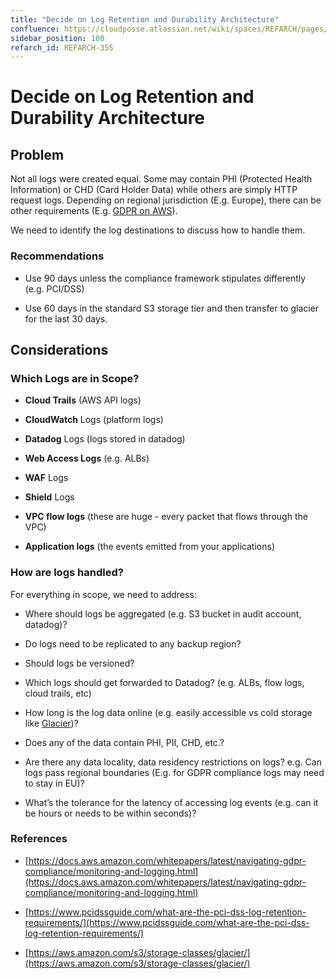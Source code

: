 ```yaml
---
title: "Decide on Log Retention and Durability Architecture"
confluence: https://cloudposse.atlassian.net/wiki/spaces/REFARCH/pages/1175978183/REFARCH-355+-+Decide+on+Log+Retention+and+Durability+Architecture
sidebar_position: 100
refarch_id: REFARCH-355
---
```


# Decide on Log Retention and Durability Architecture

## Problem
Not all logs were created equal. Some may contain PHI (Protected Health Information) or CHD (Card Holder Data) while others are simply HTTP request logs.  Depending on regional jurisdiction (E.g. Europe), there can be other requirements (E.g. [GDPR on AWS](https://docs.aws.amazon.com/whitepapers/latest/navigating-gdpr-compliance/monitoring-and-logging.html)).

We need to identify the log destinations to discuss how to handle them.

### Recommendations
- Use 90 days unless the compliance framework stipulates differently (e.g. PCI/DSS)

- Use 60 days in the standard S3 storage tier and then transfer to glacier for the last 30 days.

## Considerations

### Which Logs are in Scope?
- **Cloud Trails** (AWS API logs)

- **CloudWatch** Logs (platform logs)

- **Datadog** Logs (logs stored in datadog)

- **Web Access Logs** (e.g. ALBs)

- **WAF** Logs

- **Shield** Logs

- **VPC flow logs** (these are huge - every packet that flows through the VPC)

- **Application logs** (the events emitted from your applications)

### How are logs handled?
For everything in scope, we need to address:

- Where should logs be aggregated (e.g. S3 bucket in audit account, datadog)?

- Do logs need to be replicated to any backup region?

- Should logs be versioned?

- Which logs should get forwarded to Datadog? (e.g. ALBs, flow logs, cloud trails, etc)

- How long is the log data online (e.g. easily accessible vs cold storage like [Glacier](https://aws.amazon.com/s3/storage-classes/glacier/))?

- Does any of the data contain PHI, PII, CHD, etc.?

- Are there any data locality, data residency restrictions on logs? e.g. Can logs pass regional boundaries (E.g. for GDPR compliance logs may need to stay in EU)?

- What’s the tolerance for the latency of accessing log events (e.g. can it be hours or needs to be within seconds)?

### References
- [https://docs.aws.amazon.com/whitepapers/latest/navigating-gdpr-compliance/monitoring-and-logging.html](https://docs.aws.amazon.com/whitepapers/latest/navigating-gdpr-compliance/monitoring-and-logging.html)

- [https://www.pcidssguide.com/what-are-the-pci-dss-log-retention-requirements/](https://www.pcidssguide.com/what-are-the-pci-dss-log-retention-requirements/)

- [https://aws.amazon.com/s3/storage-classes/glacier/](https://aws.amazon.com/s3/storage-classes/glacier/)


